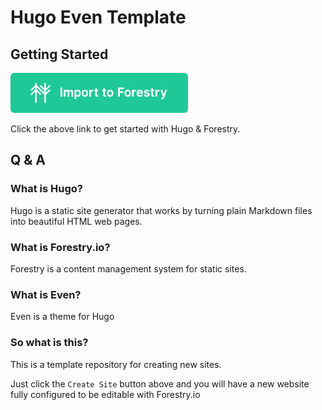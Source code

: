 # Hugo Even Template


## Getting Started

<a href="https://app.forestry.io/quick-start?repo=ncphillips/hugo-even-template">
<img src="./import-to-forestry-button_green.svg" />
</a>

Click the above link to get started with Hugo & Forestry.


## Q & A


### What is Hugo?

Hugo is a static site generator that works by turning
plain Markdown files into beautiful HTML web pages.

### What is Forestry.io?

Forestry is a content management system for static sites.

### What is Even?

Even is a theme for Hugo

### So what is this?

This is a template repository for creating new sites. 

Just click the `Create Site` button above and you will have 
a new website fully configured to be editable with Forestry.io
